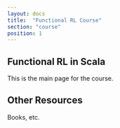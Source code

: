 ```yaml
---
layout: docs
title:  "Functional RL Course"
section: "course"
position: 1
---
```


## Functional RL in Scala

This is the main page for the course.

## Other Resources

Books, etc.
